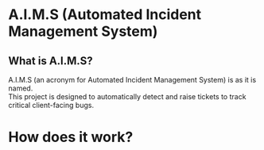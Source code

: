 # A.I.M.S (Automated Incident Management System)

## What is A.I.M.S?
A.I.M.S (an acronym for Automated Incident Management System) is as it is named.<br/>
This project is designed to automatically detect and raise tickets to track critical client-facing bugs.

# How does it work?